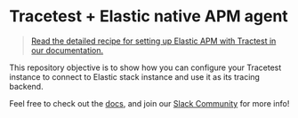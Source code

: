 # Tracetest + Elastic native APM agent

> [Read the detailed recipe for setting up Elastic APM with Tractest in our documentation.](https://docs.tracetest.io/examples-tutorials/recipes/running-tracetest-with-elastic-opentelemetry)

This repository objective is to show how you can configure your Tracetest instance to connect to Elastic stack instance and use it as its tracing backend.

Feel free to check out the [docs](https://docs.tracetest.io/), and join our [Slack Community](https://dub.sh/tracetest-community) for more info!
